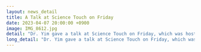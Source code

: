 ```yaml
---
layout: news_detail
title: A Talk at Science Touch on Friday 
date: 2023-04-07 20:00:00 +0900
image: IMG_8612.jpg
detail: "Dr. Yim gave a talk at Science Touch on Friday, which was hosted by the National Research Foundation and the Federation of Busan Science and Technology. The title of the talk was Characteristics of the brain that only humans possess-What are the cognitive domains that we need to learn a language?"
long_detail: "Dr. Yim gave a talk at Science Touch on Friday, which was hosted by the National Research Foundation and the Federation of Busan Science and Technology. The title of the talk was Characteristics of the brain that only humans possess-What are the cognitive domains that we need to learn a language?"
---
```


